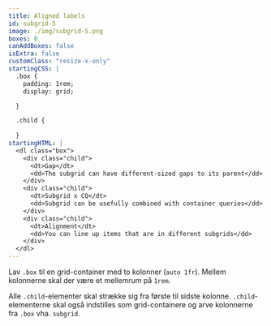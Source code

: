 ```yaml
---
title: Aligned labels
id: subgrid-5
image: ./img/subgrid-5.png
boxes: 0
canAddBoxes: false
isExtra: false
customClass: "resize-x-only"
startingCSS: |
  .box {
    padding: 1rem;
    display: grid;

  }

  .child {
    
  }
startingHTML: |
  <dl class="box">
    <div class="child">
      <dt>Gap</dt>
      <dd>The subgrid can have different-sized gaps to its parent</dd>
    </div>
    <div class="child">
      <dt>Subgrid x CQ</dt>
      <dd>Subgrid can be usefully combined with container queries</dd>
    </div>
    <div class="child">
      <dt>Alignment</dt>
      <dd>You can line up items that are in different subgrids</dd>
    </div>
  </dl>
---
```


Lav `.box` til en grid-container med to kolonner (`auto 1fr`). Mellem kolonnerne skal der være et mellemrum på `1rem`.

Alle `.child`-elementer skal strække sig fra første til sidste kolonne. `.child`-elementerne skal også indstilles som grid-containere og arve kolonnerne fra `.box` vha. `subgrid`.
